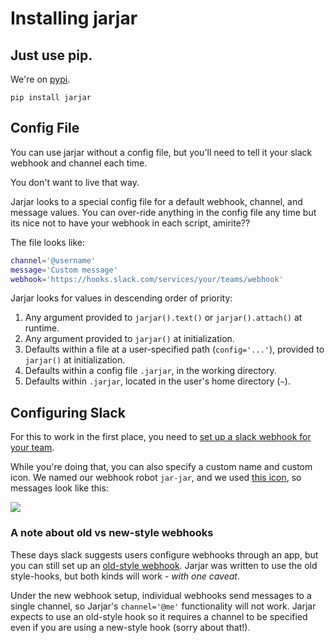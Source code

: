 # Installing jarjar

## Just use pip.

We're on [pypi](https://pypi.org/project/jarjar/).

```shell
pip install jarjar
```

## Config File

You can use jarjar without a config file, but you'll need to tell it your slack
webhook and channel each time.

You don't want to live that way.

Jarjar looks to a special config file for a default webhook, channel, and
message values. You can over-ride anything in the config file any time but its
nice not to have your webhook in each script, amirite??

The file looks like:

```sh
channel='@username'
message='Custom message'
webhook='https://hooks.slack.com/services/your/teams/webhook'
```

Jarjar looks for values in descending order of priority:

1. Any argument provided to `jarjar().text()` or `jarjar().attach()` at runtime.
2. Any argument provided to `jarjar()` at initialization.
3. Defaults within a file at a user-specified path (`config='...'`), provided to
   `jarjar()` at initialization.
4. Defaults within a config file ``.jarjar``, in the working directory.
5. Defaults within ``.jarjar``, located in the user's home directory (`~`).

## Configuring Slack

For this to work in the first place, you need to [set up a slack webhook for your team](https://my.slack.com/apps/A0F7XDUAZ-incoming-webhooks).

While you're doing that, you can also specify a custom name and custom icon. We named our webhook robot `jar-jar`, and we used [this icon](http://i.imgur.com/hTHrg6i.png), so messages look like this:

![](http://i.imgur.com/g9RG16j.png)

### A note about old vs new-style webhooks

These days slack suggests users configure webhooks through an app, but you can still set up an [old-style webhook](https://my.slack.com/apps/A0F7XDUAZ-incoming-webhooks). Jarjar was written to use the old style-hooks, but both kinds will work - _with one caveat_.

Under the new webhook setup, individual webhooks send messages to a single channel, so Jarjar's `channel='@me'` functionality will not work. Jarjar expects to use an old-style hook so it requires a channel to be specified even if you are using a new-style hook (sorry about that!).
